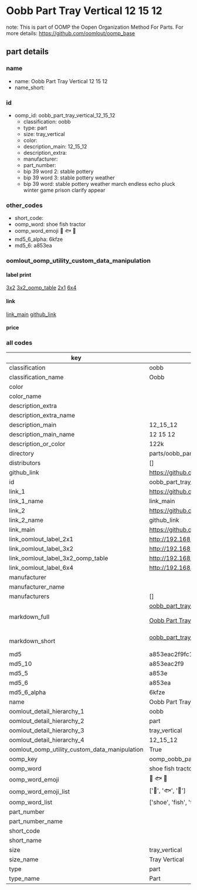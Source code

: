 # Oobb Part Tray Vertical 12 15 12  

note: This is part of OOMP the Oopen Organization Method For Parts. For more details: https://github.com/oomlout/oomp_base

##  part details





### name
* name: Oobb Part Tray Vertical 12 15 12
* name_short: 
### id
* oomp_id: oobb_part_tray_vertical_12_15_12
  * classification: oobb
  * type: part
  * size: tray_vertical
  * color: 
  * description_main: 12_15_12
  * description_extra: 
  * manufacturer: 
  * part_number: 
  * bip 39 word 2: stable pottery
  * bip 39 word 3: stable pottery weather
  * bip 39 word: stable pottery weather march endless echo pluck winter game prison clarify appear

### other_codes
* short_code: 
* oomp_word: shoe fish tractor
* oomp_word_emoji :shoe: :fish: :tractor:
* md5_6_alpha: 6kfze
* md5_6: a853ea






### oomlout_oomp_utility_custom_data_manipulation
#### label print
[3x2](http://192.168.1.245:1112/?label=oomp%206kfze)
[3x2_oomp_table](http://192.168.1.107:1112/?label=oomp%206kfze)
[2x1](http://192.168.1.242:1112/?label=oomp%206kfze)
[6x4](http://192.168.1.55:1112/?label=oomp%206kfze)    

#### link

[link_main](https://github.com/oomlout/oomlout_oomp_current_version_messy/tree/main/parts/oobb_part_tray_vertical_12_15_12) [github_link](https://github.com/oomlout/oomlout_oomp_part_src/tree/main/parts/oobb_part_tray_vertical_12_15_12)                             

#### price







### all codes 
| key | value |  
| --- | --- |  
| classification | oobb |  
| classification_name | Oobb |  
| color |  |  
| color_name |  |  
| description_extra |  |  
| description_extra_name |  |  
| description_main | 12_15_12 |  
| description_main_name | 12 15 12 |  
| description_or_color | 122k |  
| directory | parts/oobb_part_tray_vertical_12_15_12 |  
| distributors | [] |  
| github_link | https://github.com/oomlout/oomlout_oomp_part_src/tree/main/parts/oobb_part_tray_vertical_12_15_12 |  
| id | oobb_part_tray_vertical_12_15_12 |  
| link_1 | https://github.com/oomlout/oomlout_oomp_current_version_messy/tree/main/parts/oobb_part_tray_vertical_12_15_12 |  
| link_1_name | link_main |  
| link_2 | https://github.com/oomlout/oomlout_oomp_part_src/tree/main/parts/oobb_part_tray_vertical_12_15_12 |  
| link_2_name | github_link |  
| link_main | https://github.com/oomlout/oomlout_oomp_current_version_messy/tree/main/parts/oobb_part_tray_vertical_12_15_12 |  
| link_oomlout_label_2x1 | http://192.168.1.242:1112/?label=oomp%206kfze |  
| link_oomlout_label_3x2 | http://192.168.1.245:1112/?label=oomp%206kfze |  
| link_oomlout_label_3x2_oomp_table | http://192.168.1.107:1112/?label=oomp%206kfze |  
| link_oomlout_label_6x4 | http://192.168.1.55:1112/?label=oomp%206kfze |  
| manufacturer |  |  
| manufacturer_name |  |  
| manufacturers | [] |  
| markdown_full | [oobb_part_tray_vertical_12_15_12](https://github.com/oomlout/oomlout_oomp_current_version_messy/tree/main/parts/oobb_part_tray_vertical_12_15_12)<br>[](https://github.com/oomlout/oomlout_oomp_current_version_messy/tree/main/parts/oobb_part_tray_vertical_12_15_12)<br>[Oobb Part Tray Vertical 12 15 12](https://github.com/oomlout/oomlout_oomp_current_version_messy/tree/main/parts/oobb_part_tray_vertical_12_15_12)<br><br> |  
| markdown_short | [oobb_part_tray_vertical_12_15_12](https://github.com/oomlout/oomlout_oomp_current_version_messy/tree/main/parts/oobb_part_tray_vertical_12_15_12)<br><br> |  
| md5 | a853eac2f9fc14d517a4d87df16a3e9e |  
| md5_10 | a853eac2f9 |  
| md5_5 | a853e |  
| md5_6 | a853ea |  
| md5_6_alpha | 6kfze |  
| name | Oobb Part Tray Vertical 12 15 12 |  
| oomlout_detail_hierarchy_1 | oobb |  
| oomlout_detail_hierarchy_2 | part |  
| oomlout_detail_hierarchy_3 | tray_vertical |  
| oomlout_detail_hierarchy_4 | 12_15_12 |  
| oomlout_oomp_utility_custom_data_manipulation | True |  
| oomp_key | oomp_oobb_part_tray_vertical_12_15_12 |  
| oomp_word | shoe fish tractor |  
| oomp_word_emoji | :shoe: :fish: :tractor: |  
| oomp_word_emoji_list | [':shoe:', ':fish:', ':tractor:'] |  
| oomp_word_list | ['shoe', 'fish', 'tractor'] |  
| part_number |  |  
| part_number_name |  |  
| short_code |  |  
| short_name |  |  
| size | tray_vertical |  
| size_name | Tray Vertical |  
| type | part |  
| type_name | Part |  
